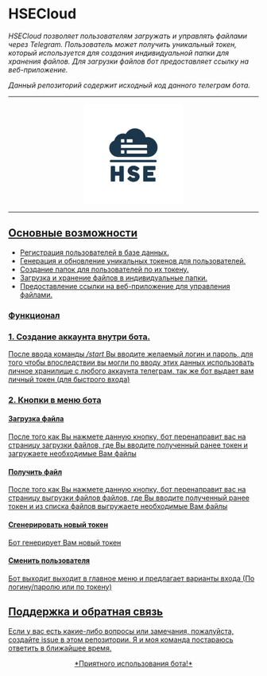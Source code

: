 # HSECloud 

*HSECloud позволяет пользователям загружать и управлять файлами через Telegram. Пользователь может получить уникальный токен, который используется для создания индивидуальной папки для хранения файлов. Для загрузки файлов бот предоставляет ссылку на веб-приложение.*

*Данный репозиторий содержит исходный код данного телеграм бота.*

---

<p align="center">
<a href='https://t.me/hsecloudbot' target='_blank'><img height='10000' style='border:px;height:200px;' src='HSECloud.webp' border='0' alt='Ссылка на нашего Telegram бота' />
<div id="top"></div>
</p>

---
## Основные возможности
- Регистрация пользователей в базе данных.
- Генерация и обновление уникальных токенов для пользователей.
- Создание папок для пользователей по их токену.
- Загрузка и хранение файлов в индивидуальные папки.
- Предоставление ссылки на веб-приложение для управления файлами.

### Функционал 

### **1. Создание аккаунта внутри бота.**
После ввода команды */start* Вы вводите желаемый логин и пароль, для того чтобы впоследствии вы могли по вводу этих данных использовать личное хранилище с любого аккаунта телеграм, так же бот выдает вам личный токен (для быстрого входа)

### **2. Кнопки в меню бота**
#### Загрузка файла
После того как Вы нажмете данную кнопку, бот перенаправит вас на страницу загрузки файлов, где Вы вводите полученный ранее токен и загружаете необходимые Вам файлы
#### Получить файл
После того как Вы нажмете данную кнопку, бот перенаправит вас на страницу выгрузки файлов файлов, где Вы вводите полученный ранее токен и из списка файлов выгружаете необходимые Вам файлы
#### Сгенерировать новый токен
Бот генерирует Вам новый токен
#### Сменить пользователя 
Бот выходит выходит в главное меню и предлагает варианты входа (По логину/паролю или по токену)

## Поддержка и обратная связь
  Если у вас есть какие-либо вопросы или замечания, пожалуйста, создайте issue в этом репозитории. Я и моя команда постараюсь ответить в ближайшее время.
<p align="center">
*Приятного использования бота!*
</p>

